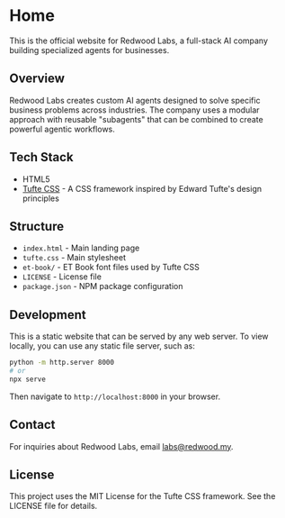 # Home

This is the official website for Redwood Labs, a full-stack AI company building specialized agents for businesses.

## Overview

Redwood Labs creates custom AI agents designed to solve specific business problems across industries. The company uses a modular approach with reusable "subagents" that can be combined to create powerful agentic workflows.

## Tech Stack

- HTML5
- [Tufte CSS](https://edwardtufte.github.io/tufte-css/) - A CSS framework inspired by Edward Tufte's design principles

## Structure

- `index.html` - Main landing page
- `tufte.css` - Main stylesheet
- `et-book/` - ET Book font files used by Tufte CSS
- `LICENSE` - License file
- `package.json` - NPM package configuration

## Development

This is a static website that can be served by any web server. To view locally, you can use any static file server, such as:

```bash
python -m http.server 8000
# or
npx serve
```

Then navigate to `http://localhost:8000` in your browser.

## Contact

For inquiries about Redwood Labs, email labs@redwood.my.

## License

This project uses the MIT License for the Tufte CSS framework. See the LICENSE file for details.
